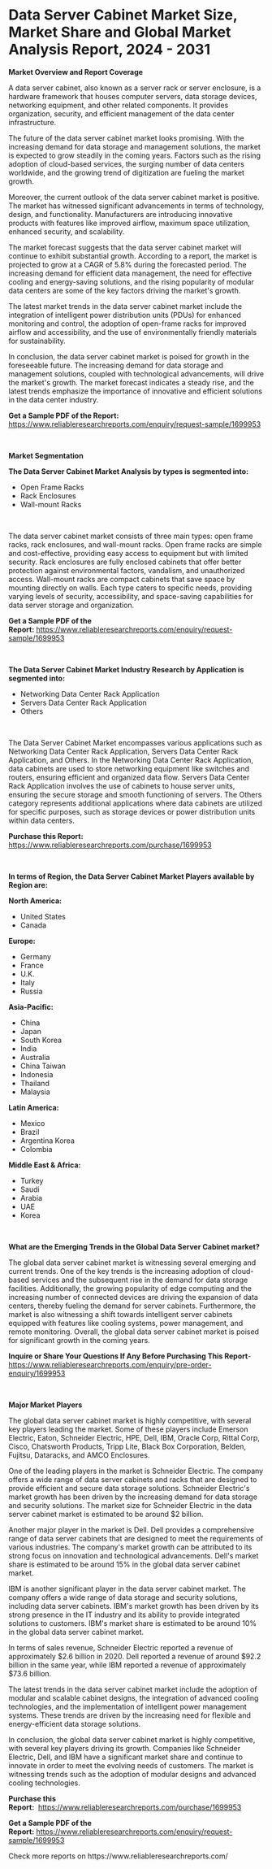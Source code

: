 <p><h1>Data Server Cabinet Market Size, Market Share and Global Market Analysis Report, 2024 - 2031</h1></p><p><strong>Market Overview and Report Coverage</strong></p>
<p><p>A data server cabinet, also known as a server rack or server enclosure, is a hardware framework that houses computer servers, data storage devices, networking equipment, and other related components. It provides organization, security, and efficient management of the data center infrastructure.</p><p>The future of the data server cabinet market looks promising. With the increasing demand for data storage and management solutions, the market is expected to grow steadily in the coming years. Factors such as the rising adoption of cloud-based services, the surging number of data centers worldwide, and the growing trend of digitization are fueling the market growth.</p><p>Moreover, the current outlook of the data server cabinet market is positive. The market has witnessed significant advancements in terms of technology, design, and functionality. Manufacturers are introducing innovative products with features like improved airflow, maximum space utilization, enhanced security, and scalability.</p><p>The market forecast suggests that the data server cabinet market will continue to exhibit substantial growth. According to a report, the market is projected to grow at a CAGR of 5.8% during the forecasted period. The increasing demand for efficient data management, the need for effective cooling and energy-saving solutions, and the rising popularity of modular data centers are some of the key factors driving the market's growth.</p><p>The latest market trends in the data server cabinet market include the integration of intelligent power distribution units (PDUs) for enhanced monitoring and control, the adoption of open-frame racks for improved airflow and accessibility, and the use of environmentally friendly materials for sustainability.</p><p>In conclusion, the data server cabinet market is poised for growth in the foreseeable future. The increasing demand for data storage and management solutions, coupled with technological advancements, will drive the market's growth. The market forecast indicates a steady rise, and the latest trends emphasize the importance of innovative and efficient solutions in the data center industry.</p></p>
<p><strong>Get a Sample PDF of the Report:</strong> <a href="https://www.reliableresearchreports.com/enquiry/request-sample/1699953">https://www.reliableresearchreports.com/enquiry/request-sample/1699953</a></p>
<p>&nbsp;</p>
<p><strong>Market Segmentation</strong></p>
<p><strong>The Data Server Cabinet Market Analysis by types is segmented into:</strong></p>
<p><ul><li>Open Frame Racks</li><li>Rack Enclosures</li><li>Wall-mount Racks</li></ul></p>
<p>&nbsp;</p>
<p><p>The data server cabinet market consists of three main types: open frame racks, rack enclosures, and wall-mount racks. Open frame racks are simple and cost-effective, providing easy access to equipment but with limited security. Rack enclosures are fully enclosed cabinets that offer better protection against environmental factors, vandalism, and unauthorized access. Wall-mount racks are compact cabinets that save space by mounting directly on walls. Each type caters to specific needs, providing varying levels of security, accessibility, and space-saving capabilities for data server storage and organization.</p></p>
<p><strong>Get a Sample PDF of the Report:</strong>&nbsp;<a href="https://www.reliableresearchreports.com/enquiry/request-sample/1699953">https://www.reliableresearchreports.com/enquiry/request-sample/1699953</a></p>
<p>&nbsp;</p>
<p><strong>The Data Server Cabinet Market Industry Research by Application is segmented into:</strong></p>
<p><ul><li>Networking Data Center Rack Application</li><li>Servers Data Center Rack Application</li><li>Others</li></ul></p>
<p>&nbsp;</p>
<p><p>The Data Server Cabinet Market encompasses various applications such as Networking Data Center Rack Application, Servers Data Center Rack Application, and Others. In the Networking Data Center Rack Application, data cabinets are used to store networking equipment like switches and routers, ensuring efficient and organized data flow. Servers Data Center Rack Application involves the use of cabinets to house server units, ensuring the secure storage and smooth functioning of servers. The Others category represents additional applications where data cabinets are utilized for specific purposes, such as storage devices or power distribution units within data centers.</p></p>
<p><strong>Purchase this Report:</strong>&nbsp; <a href="https://www.reliableresearchreports.com/purchase/1699953">https://www.reliableresearchreports.com/purchase/1699953</a></p>
<p>&nbsp;</p>
<p><strong>In terms of Region, the Data Server Cabinet Market Players available by Region are:</strong></p>
<p>
    <p> <strong> North America: </strong>
        <ul>
            <li>United States</li>
            <li>Canada</li>
        </ul>
        </p> 
    <p> <strong> Europe: </strong>
        <ul>
            <li>Germany</li>
            <li>France</li>
            <li>U.K.</li>
            <li>Italy</li>
            <li>Russia</li>
        </ul>
        </p> 
    <p> <strong> Asia-Pacific: </strong>
        <ul>
            <li>China</li>
            <li>Japan</li>
            <li>South Korea</li>
            <li>India</li>
            <li>Australia</li>
            <li>China Taiwan</li>
            <li>Indonesia</li>
            <li>Thailand</li>
            <li>Malaysia</li>
        </ul>
        </p> 
    <p> <strong> Latin America: </strong>
        <ul>
            <li>Mexico</li>
            <li>Brazil</li>
            <li>Argentina Korea</li>
            <li>Colombia</li>
        </ul>
        </p> 
    <p> <strong> Middle East & Africa: </strong>
        <ul>
            <li>Turkey</li>
            <li>Saudi</li>
            <li>Arabia</li>
            <li>UAE</li>
            <li>Korea</li>
        </ul>
    </p>
    </p>
<p>&nbsp;</p>
<p><strong>What are the Emerging Trends in the Global Data Server Cabinet market?</strong></p>
<p><p>The global data server cabinet market is witnessing several emerging and current trends. One of the key trends is the increasing adoption of cloud-based services and the subsequent rise in the demand for data storage facilities. Additionally, the growing popularity of edge computing and the increasing number of connected devices are driving the expansion of data centers, thereby fueling the demand for server cabinets. Furthermore, the market is also witnessing a shift towards intelligent server cabinets equipped with features like cooling systems, power management, and remote monitoring. Overall, the global data server cabinet market is poised for significant growth in the coming years.</p></p>
<p><strong>Inquire or Share Your Questions If Any Before Purchasing This Report</strong>- <a href="https://www.reliableresearchreports.com/enquiry/pre-order-enquiry/1699953">https://www.reliableresearchreports.com/enquiry/pre-order-enquiry/1699953</a></p>
<p>&nbsp;</p>
<p><strong>Major Market Players</strong></p>
<p><p>The global data server cabinet market is highly competitive, with several key players leading the market. Some of these players include Emerson Electric, Eaton, Schneider Electric, HPE, Dell, IBM, Oracle Corp, Rittal Corp, Cisco, Chatsworth Products, Tripp Lite, Black Box Corporation, Belden, Fujitsu, Dataracks, and AMCO Enclosures.</p><p>One of the leading players in the market is Schneider Electric. The company offers a wide range of data server cabinets and racks that are designed to provide efficient and secure data storage solutions. Schneider Electric's market growth has been driven by the increasing demand for data storage and security solutions. The market size for Schneider Electric in the data server cabinet market is estimated to be around $2 billion.</p><p>Another major player in the market is Dell. Dell provides a comprehensive range of data server cabinets that are designed to meet the requirements of various industries. The company's market growth can be attributed to its strong focus on innovation and technological advancements. Dell's market share is estimated to be around 15% in the global data server cabinet market.</p><p>IBM is another significant player in the data server cabinet market. The company offers a wide range of data storage and security solutions, including data server cabinets. IBM's market growth has been driven by its strong presence in the IT industry and its ability to provide integrated solutions to customers. IBM's market share is estimated to be around 10% in the global data server cabinet market.</p><p>In terms of sales revenue, Schneider Electric reported a revenue of approximately $2.6 billion in 2020. Dell reported a revenue of around $92.2 billion in the same year, while IBM reported a revenue of approximately $73.6 billion.</p><p>The latest trends in the data server cabinet market include the adoption of modular and scalable cabinet designs, the integration of advanced cooling technologies, and the implementation of intelligent power management systems. These trends are driven by the increasing need for flexible and energy-efficient data storage solutions.</p><p>In conclusion, the global data server cabinet market is highly competitive, with several key players driving its growth. Companies like Schneider Electric, Dell, and IBM have a significant market share and continue to innovate in order to meet the evolving needs of customers. The market is witnessing trends such as the adoption of modular designs and advanced cooling technologies.</p></p>
<p><strong>Purchase this Report:</strong>&nbsp;&nbsp;<a href="https://www.reliableresearchreports.com/purchase/1699953">https://www.reliableresearchreports.com/purchase/1699953</a></p>
<p></p>
<p><strong>Get a Sample PDF of the Report:</strong>&nbsp;<a href="https://www.reliableresearchreports.com/enquiry/request-sample/1699953">https://www.reliableresearchreports.com/enquiry/request-sample/1699953</a></p>
<p>Check more reports on https://www.reliableresearchreports.com/</p>